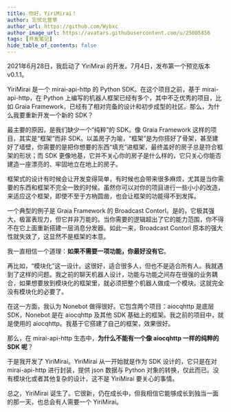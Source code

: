 ```yaml
---
title: 你好，YiriMirai！
author: 忘忧北萱草
author_url: https://github.com/Wybxc
author_image_url: https://avatars.githubusercontent.com/u/25005856
tags: [开发笔记]
hide_table_of_contents: false
---
```


2021年6月28日，我启动了 YiriMirai 的开发。7月4日，发布第一个预览版本 v0.1.1。

YiriMirai 是一个 mirai-api-http 的 Python SDK。<!--truncate-->在这个项目之前，基于 mirai-api-http，在 Python 上编写的机器人框架已经有多个，其中不乏优秀的项目，比如 Graia Framework，已经有了相对完备的设计和初步成型的社区。那么，为什么我要重新开发一个新的 SDK？

最主要的原因，是我们缺少一个“纯粹”的 SDK。像 Graia Framework 这样的项目，其实是“框架”而非 SDK。以盖房子为喻，“框架”是为你搭好了骨架，甚至建好了墙壁，你需要的是把你想要的东西“填充”进框架，最终盖好的房子总是符合框架的形状；而 SDK 更像地基，它并不关心你的房子是什么样的，它只关心你能否建造一座漂亮的、牢固地立在地上的房子。

框架式的设计有时候会让开发变得简单，有时候也会带来很多麻烦，尤其是当你需要的东西和框架不完全一致的时候。虽然你可以对你的项目进行一些小小的改造，来适应这个框架，即使不至于方枘圆凿，也会让框架的功能得不到发挥。

一个典型的例子是 Graia Framework 的 Broadcast Contorl。是的，它极其强大，极富表现力，但它并非万能的。当你需要的逻辑超出了它的能力范围，你不得不在它上面重新搭建一层消息分发器。如此一来，Broadcast Contorl 原本的强大性就失效了，这显然不是框架的本意。

我一直相信一个道理：**如果不需要一项功能，你最好没有它**。

再比如，“模块化”这一设计。这很好，适合很多人，但也不是适合所有人。我就遇到了这样的问题。我之前的聊天机器人设计，功能与功能之间存在很强的业务耦合，如果想要放到模块化的框架里，就必须把整个机器人做成一个模块。这就完全没有模块化的必要了。

在这一方面，我认为 Nonebot 做得很好。它包含两个项目：aiocqhttp 是底层 SDK，Nonebot 是在 aiocqhttp 及其他 SDK 基础上的框架。我之前的项目中，就是使用的 aiocqhttp。我基于它搭建了自己的框架，效果很好。

那么，在 mirai-api-http 生态中，**为什么不能有一个像 aiocqhttp 一样的纯粹的 SDK 呢**？

于是我开发了 YiriMirai。YiriMirai 从一开始就是作为 SDK 设计的，它只是在对 mirai-api-http 进行封装，提供 json 数据与 Python 对象的转换，仅此而已。没有模块化或者其他复杂的设计，这不是 YiriMirai 要关心的事情。

总之，YiriMirai 诞生了。它很新，仍在成长中，但我相信它能够成长到独当一面的那一天，也总会有人需要一个 YiriMirai。
